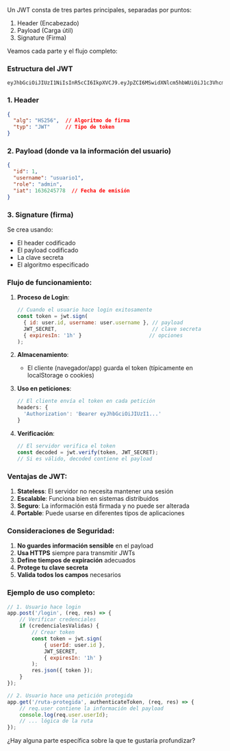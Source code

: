 
Un JWT consta de tres partes principales, separadas por puntos:

1. Header (Encabezado)
2. Payload (Carga útil)
3. Signature (Firma)

Veamos cada parte y el flujo completo:

### Estructura del JWT

```
eyJhbGciOiJIUzI1NiIsInR5cCI6IkpXVCJ9.eyJpZCI6MSwidXNlcm5hbWUiOiJ1c3VhcmlvMSIsImlhdCI6MTYzNjI0NTc3OH0.9vYrqkdm3bqUYOMvGj8jC1xH2qmqFooX5Z8O_FX_Elm
```

### 1. Header
```json
{
  "alg": "HS256",  // Algoritmo de firma
  "typ": "JWT"     // Tipo de token
}
```

### 2. Payload (donde va la información del usuario)
```json
{
  "id": 1,
  "username": "usuario1",
  "role": "admin",
  "iat": 1636245778  // Fecha de emisión
}
```

### 3. Signature (firma)
Se crea usando:
- El header codificado
- El payload codificado
- La clave secreta
- El algoritmo especificado

### Flujo de funcionamiento:

1. **Proceso de Login**:
   ```javascript
   // Cuando el usuario hace login exitosamente
   const token = jwt.sign(
     { id: user.id, username: user.username }, // payload
     JWT_SECRET,                               // clave secreta
     { expiresIn: '1h' }                      // opciones
   );
   ```

2. **Almacenamiento**:
   - El cliente (navegador/app) guarda el token (típicamente en localStorage o cookies)

3. **Uso en peticiones**:
   ```javascript
   // El cliente envía el token en cada petición
   headers: {
     'Authorization': 'Bearer eyJhbGciOiJIUzI1...'
   }
   ```

4. **Verificación**:
   ```javascript
   // El servidor verifica el token
   const decoded = jwt.verify(token, JWT_SECRET);
   // Si es válido, decoded contiene el payload
   ```

### Ventajas de JWT:

1. **Stateless**: El servidor no necesita mantener una sesión
2. **Escalable**: Funciona bien en sistemas distribuidos
3. **Seguro**: La información está firmada y no puede ser alterada
4. **Portable**: Puede usarse en diferentes tipos de aplicaciones

### Consideraciones de Seguridad:

1. **No guardes información sensible** en el payload
2. **Usa HTTPS** siempre para transmitir JWTs
3. **Define tiempos de expiración** adecuados
4. **Protege tu clave secreta**
5. **Valida todos los campos** necesarios

### Ejemplo de uso completo:

```javascript
// 1. Usuario hace login
app.post('/login', (req, res) => {
    // Verificar credenciales
    if (credencialesValidas) {
        // Crear token
        const token = jwt.sign(
            { userId: user.id }, 
            JWT_SECRET, 
            { expiresIn: '1h' }
        );
        res.json({ token });
    }
});

// 2. Usuario hace una petición protegida
app.get('/ruta-protegida', authenticateToken, (req, res) => {
    // req.user contiene la información del payload
    console.log(req.user.userId);
    // ... lógica de la ruta
});
```

¿Hay alguna parte específica sobre la que te gustaría profundizar?